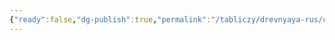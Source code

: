 ```yaml
---
{"ready":false,"dg-publish":true,"permalink":"/tabliczy/drevnyaya-rus/czerkov/","dgPassFrontmatter":true}
---
```



